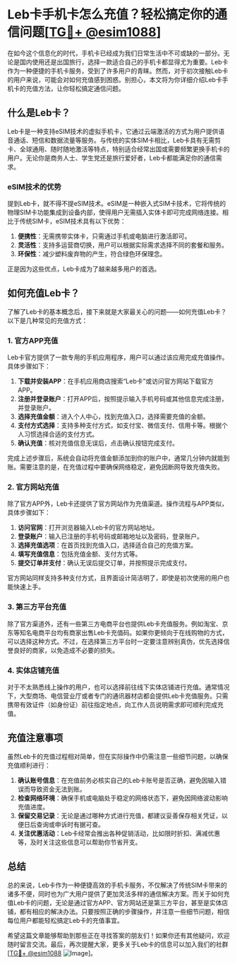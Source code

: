 # Leb卡手机卡怎么充值？轻松搞定你的通信问题[[TG💪+ @esim1088](https://t.me/s/esim1088)]

在如今这个信息化的时代，手机卡已经成为我们日常生活中不可或缺的一部分。无论是国内使用还是出国旅行，选择一款适合自己的手机卡都显得尤为重要。Leb卡作为一种便捷的手机卡服务，受到了许多用户的青睐。然而，对于初次接触Leb卡的用户来说，可能会对如何充值感到困惑。别担心，本文将为你详细介绍Leb卡手机卡的充值方法，让你轻松搞定通信问题。

## 什么是Leb卡？

Leb卡是一种支持eSIM技术的虚拟手机卡，它通过云端激活的方式为用户提供语音通话、短信和数据流量等服务。与传统的实体SIM卡相比，Leb卡具有无需剪卡、全球通用、随时随地激活等特点，特别适合经常出国或需要频繁更换手机卡的用户。无论你是商务人士、学生党还是旅行爱好者，Leb卡都能满足你的通信需求。

### eSIM技术的优势

提到Leb卡，就不得不提eSIM技术。eSIM是一种嵌入式SIM卡技术，它将传统的物理SIM卡功能集成到设备内部，使得用户无需插入实体卡即可完成网络连接。相比于传统SIM卡，eSIM技术具有以下优势：

1. **便携性**：无需携带实体卡，只需通过手机或电脑进行激活即可。
2. **灵活性**：支持多运营商切换，用户可以根据实际需求选择不同的套餐和服务。
3. **环保性**：减少塑料废弃物的产生，符合绿色环保理念。

正是因为这些优点，Leb卡成为了越来越多用户的首选。

## 如何充值Leb卡？

了解了Leb卡的基本概念后，接下来就是大家最关心的问题——如何充值Leb卡？以下是几种常见的充值方式：

### 1. 官方APP充值

Leb卡官方提供了一款专用的手机应用程序，用户可以通过该应用完成充值操作。具体步骤如下：

1. **下载并安装APP**：在手机应用商店搜索“Leb卡”或访问官方网站下载官方APP。
2. **注册并登录账户**：打开APP后，按照提示输入手机号码或其他信息完成注册，并登录账户。
3. **选择充值金额**：进入个人中心，找到充值入口，选择需要充值的金额。
4. **支付方式选择**：支持多种支付方式，如支付宝、微信支付、信用卡等。根据个人习惯选择合适的支付方式。
5. **确认充值**：核对充值信息无误后，点击确认按钮完成支付。

完成上述步骤后，系统会自动将充值金额添加到你的账户中，通常几分钟内就能到账。需要注意的是，在充值过程中要确保网络稳定，避免因断网导致充值失败。

### 2. 官方网站充值

除了官方APP外，Leb卡还提供了官方网站作为充值渠道。操作流程与APP类似，具体步骤如下：

1. **访问官网**：打开浏览器输入Leb卡的官方网站地址。
2. **登录账户**：输入已注册的手机号码或邮箱地址以及密码，登录账户。
3. **选择充值选项**：在首页找到充值入口，选择适合自己的充值方案。
4. **填写充值信息**：包括充值金额、支付方式等。
5. **提交订单并支付**：确认无误后提交订单，并按照提示完成支付。

官方网站同样支持多种支付方式，且界面设计简洁明了，即使是初次使用的用户也能快速上手。

### 3. 第三方平台充值

除了官方渠道外，还有一些第三方电商平台也提供Leb卡充值服务。例如淘宝、京东等知名电商平台均有商家出售Leb卡充值码。如果你更倾向于在线购物的方式，可以选择这种方式。不过，在选择第三方平台时一定要注意辨别真伪，优先选择信誉良好的商家，以免造成不必要的损失。

### 4. 实体店铺充值

对于不太熟悉线上操作的用户，也可以选择前往线下实体店铺进行充值。通常情况下，大型商场、电信营业厅或者专门的通讯器材店都会提供Leb卡充值服务。只需携带有效证件（如身份证）前往指定地点，向工作人员说明需求即可顺利完成充值。

## 充值注意事项

虽然Leb卡的充值过程相对简单，但在实际操作中仍需注意一些细节问题，以确保充值顺利进行：

1. **确认账号信息**：在充值前务必核实自己的Leb卡账号是否正确，避免因输入错误而导致资金无法到账。
2. **检查网络环境**：确保手机或电脑处于稳定的网络状态下，避免因网络波动影响充值进度。
3. **保留交易记录**：无论是通过哪种方式进行充值，都建议妥善保存相关凭证，以便日后查询或申诉时有据可查。
4. **关注优惠活动**：Leb卡经常会推出各种促销活动，比如限时折扣、满减优惠等，及时关注这些信息可以帮助你节省开支。

## 总结

总的来说，Leb卡作为一种便捷高效的手机卡服务，不仅解决了传统SIM卡带来的诸多不便，同时也为广大用户提供了更加灵活多样的通信解决方案。而关于如何充值Leb卡的问题，无论是通过官方APP、官方网站还是第三方平台，甚至是实体店铺，都有相应的解决办法。只要按照正确的步骤操作，并注意一些细节问题，相信每位用户都能轻松搞定Leb卡的充值事宜。

希望这篇文章能够帮助到那些正在寻找答案的朋友们！如果你还有其他疑问，欢迎随时留言交流。最后，再次提醒大家，更多关于Leb卡的信息可以加入我们的社群[[TG💪+ @esim1088](https://t.me/s/esim1088) ![Image](https://i.postimg.cc/4NQfJmqS/Snipaste-2025-05-13-00-14-12.png)]。